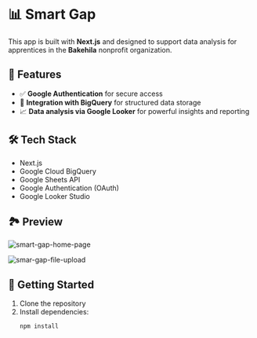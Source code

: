 # 📊 Smart Gap 

This app is built with **Next.js** and designed to support data analysis for apprentices in the **Bakehila** nonprofit organization.

## 🔧 Features

- ✅ **Google Authentication** for secure access  
- 📂 **Integration with BigQuery** for structured data storage  
- 📈 **Data analysis via Google Looker** for powerful insights and reporting

## 🛠️ Tech Stack

- Next.js
- Google Cloud BigQuery
- Google Sheets API
- Google Authentication (OAuth)
- Google Looker Studio

## 🏞️ Preview
![smart-gap-home-page](https://res.cloudinary.com/dvykycdey/image/upload/v1751033153/smart-gap-homepage_ria5da.png)

![smar-gap-file-upload](https://res.cloudinary.com/dvykycdey/image/upload/v1751032886/smart-gap-file-upload_oetdln.png)

## 🚀 Getting Started

1. Clone the repository  
2. Install dependencies:  
   ```bash
   npm install


